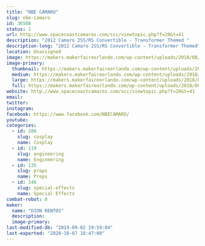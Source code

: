 ```yaml
---
title: "NBE CAMARO"
slug: nbe-camaro
id: 36588
status: 1
url: http://www.spacecoastcamaros.com/scc/viewtopic.php?f=20&t=41
description: "2012 Camaro 2SS/RS Convertible - Transformer Themed "
description-long: "2012 Camaro 2SS/RS Convertible - Transformer Themed"
location: Unassigned
image: https://makers.makerfaireorlando.com/wp-content/uploads/2018/08/NBECAMARO.jpg
image-primary:
  thumbnail: https://makers.makerfaireorlando.com/wp-content/uploads/2018/08/NBECAMARO-150x150.jpg
  medium: https://makers.makerfaireorlando.com/wp-content/uploads/2018/08/NBECAMARO-300x200.jpg
  large: https://makers.makerfaireorlando.com/wp-content/uploads/2018/08/NBECAMARO.jpg
  full: https://makers.makerfaireorlando.com/wp-content/uploads/2018/08/NBECAMARO.jpg
website: http://www.spacecoastcamaros.com/scc/viewtopic.php?f=20&t=41
email: 
twitter: 
instagram: 
facebook: https://www.facebook.com/NBECAMARO/
youtube: 
categories:
  - id: 286
    slug: cosplay
    name: Cosplay
  - id: 119
    slug: engineering
    name: Engineering
  - id: 135
    slug: props
    name: Props
  - id: 146
    slug: special-effects
    name: Special Effects
combat-robot: 0
maker:
  name: "DION RENTOS"
  description:
  image-primary: 
last-modified-db: "2019-09-02 19:59:04"
last-exported: "2020-10-07 18:47:00"
---
```

